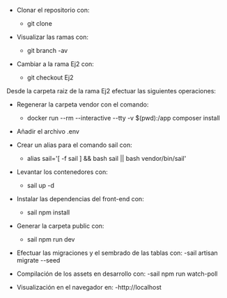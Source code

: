 * Clonar el repositorio con:
    - git clone

* Visualizar las ramas con:
    - git branch -av

* Cambiar a la rama Ej2 con: 
    - git checkout Ej2

Desde la carpeta raiz de la rama Ej2 efectuar las siguientes operaciones:

* Regenerar la carpeta vendor con el comando:
    - docker run --rm --interactive --tty -v $(pwd):/app composer install

* Añadir el archivo .env

* Crear un alias para el comando sail con:
    - alias sail='[ -f sail ] && bash sail || bash vendor/bin/sail'

* Levantar los contenedores con:
    - sail up -d

* Instalar las dependencias del front-end con:
    - sail npm install

* Generar la carpeta public con:
    - sail npm run dev

* Efectuar las migraciones y el sembrado de las tablas con:
    -sail artisan migrate --seed

* Compilación de los assets en desarrollo con:
    -sail npm run watch-poll

* Visualización en el navegador en:
    -http://localhost
